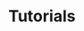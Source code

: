 ---
layout: collection
title: "Tutorials"
collection: tutorials
permalink: /tutorials/
author_profile: false
mastheadNavItem: Tutorials
sort_by: title
sections:
  - name: Tutorials for Event Streams
---